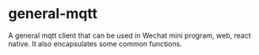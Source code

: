 # general-mqtt

A general mqtt client that can be used in Wechat mini program, web, react native. It also encapsulates some common functions.